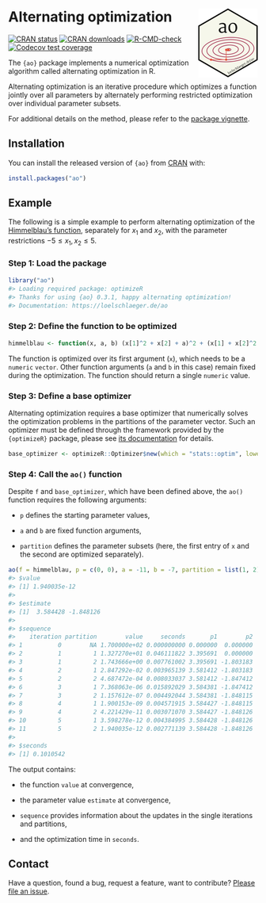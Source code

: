 
<!-- README.md is generated from README.Rmd. Please edit that file -->

# Alternating optimization <img src="man/figures/logo.png" align="right" height="139" />

<!-- badges: start -->

[![CRAN
status](https://www.r-pkg.org/badges/version/ao)](https://CRAN.R-project.org/package=ao)
[![CRAN
downloads](https://cranlogs.r-pkg.org/badges/last-month/ao)](https://CRAN.R-project.org/package=ao)
[![R-CMD-check](https://github.com/loelschlaeger/ao/workflows/R-CMD-check/badge.svg)](https://github.com/loelschlaeger/ao/actions)
[![Codecov test
coverage](https://codecov.io/gh/loelschlaeger/ao/branch/main/graph/badge.svg)](https://app.codecov.io/gh/loelschlaeger/ao?branch=main)
<!-- badges: end -->

The `{ao}` package implements a numerical optimization algorithm called
alternating optimization in R.

Alternating optimization is an iterative procedure which optimizes a
function jointly over all parameters by alternately performing
restricted optimization over individual parameter subsets.

For additional details on the method, please refer to the [package
vignette](https://loelschlaeger.de/ao/articles/ao.html).

## Installation

You can install the released version of `{ao}` from
[CRAN](https://CRAN.R-project.org) with:

``` r
install.packages("ao")
```

## Example

The following is a simple example to perform alternating optimization of
the [Himmelblau’s
function](https://en.wikipedia.org/wiki/Himmelblau%27s_function),
separately for $x_1$ and $x_2$, with the parameter restrictions
$-5 \leq x_1, x_2 \leq 5$.

### Step 1: Load the package

``` r
library("ao")
#> Loading required package: optimizeR
#> Thanks for using {ao} 0.3.1, happy alternating optimization!
#> Documentation: https://loelschlaeger.de/ao
```

### Step 2: Define the function to be optimized

``` r
himmelblau <- function(x, a, b) (x[1]^2 + x[2] + a)^2 + (x[1] + x[2]^2 + b)^2
```

The function is optimized over its first argument (`x`), which needs to
be a `numeric` `vector`. Other function arguments (`a` and `b` in this
case) remain fixed during the optimization. The function should return a
single `numeric` value.

### Step 3: Define a base optimizer

Alternating optimization requires a base optimizer that numerically
solves the optimization problems in the partitions of the parameter
vector. Such an optimizer must be defined through the framework provided
by the `{optimizeR}` package, please see [its
documentation](https://loelschlaeger.de/optimizeR/) for details.

``` r
base_optimizer <- optimizeR::Optimizer$new(which = "stats::optim", lower = -5, upper = 5, method = "L-BFGS-B")
```

### Step 4: Call the `ao()` function

Despite `f` and `base_optimizer`, which have been defined above, the
`ao()` function requires the following arguments:

- `p` defines the starting parameter values,

- `a` and `b` are fixed function arguments,

- `partition` defines the parameter subsets (here, the first entry of
  `x` and the second are optimized separately).

``` r
ao(f = himmelblau, p = c(0, 0), a = -11, b = -7, partition = list(1, 2), base_optimizer = base_optimizer)
#> $value
#> [1] 1.940035e-12
#> 
#> $estimate
#> [1]  3.584428 -1.848126
#> 
#> $sequence
#>    iteration partition        value     seconds       p1        p2
#> 1          0        NA 1.700000e+02 0.000000000 0.000000  0.000000
#> 2          1         1 1.327270e+01 0.046111822 3.395691  0.000000
#> 3          1         2 1.743666e+00 0.007761002 3.395691 -1.803183
#> 4          2         1 2.847292e-02 0.003965139 3.581412 -1.803183
#> 5          2         2 4.687472e-04 0.008033037 3.581412 -1.847412
#> 6          3         1 7.368063e-06 0.015892029 3.584381 -1.847412
#> 7          3         2 1.157612e-07 0.004492044 3.584381 -1.848115
#> 8          4         1 1.900153e-09 0.004571915 3.584427 -1.848115
#> 9          4         2 4.221429e-11 0.003071070 3.584427 -1.848126
#> 10         5         1 3.598278e-12 0.004384995 3.584428 -1.848126
#> 11         5         2 1.940035e-12 0.002771139 3.584428 -1.848126
#> 
#> $seconds
#> [1] 0.1010542
```

The output contains:

- the function `value` at convergence,

- the parameter value `estimate` at convergence,

- `sequence` provides information about the updates in the single
  iterations and partitions,

- and the optimization time in `seconds`.

## Contact

Have a question, found a bug, request a feature, want to contribute?
[Please file an
issue](https://github.com/loelschlaeger/ao/issues/new/choose).
